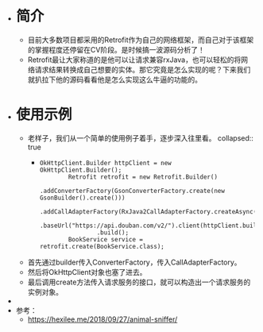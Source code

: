 - # 简介
	- 目前大多数项目都采用的Retrofit作为自己的网络框架，而自己对于该框架的掌握程度还停留在CV阶段。是时候搞一波源码分析了！
	- Retrofit最让大家称道的是他可以让请求兼容rxJava，也可以轻松的将网络请求结果转换成自己想要的实体。那它究竟是怎么实现的呢？下来我们就扒拉下他的源码看看他是怎么实现这么牛逼的功能的。
- # 使用示例
	- 老样子，我们从一个简单的使用例子着手，逐步深入往里看。
	  collapsed:: true
		- ```
		  OkHttpClient.Builder httpClient = new OkHttpClient.Builder();
		          Retrofit retrofit = new Retrofit.Builder()
		                  .addConverterFactory(GsonConverterFactory.create(new GsonBuilder().create()))
		                  .addCallAdapterFactory(RxJava2CallAdapterFactory.createAsync())
		                  .baseUrl("https://api.douban.com/v2/").client(httpClient.build())
		                  .build();
		          BookService service = retrofit.create(BookService.class);
		  ```
	- 首先通过builder传入ConverterFactory，传入CallAdapterFactory。
	- 然后将OkHttpClient对象也塞了进去。
	- 最后调用create方法传入请求服务的接口，就可以构造出一个请求服务的实例对象。
-
- 参考：
	- https://hexilee.me/2018/09/27/animal-sniffer/